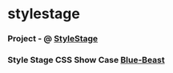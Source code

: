 # stylestage

### Project - @ [StyleStage](https://stylestage.dev/)
### Style Stage CSS Show Case [Blue-Beast](https://stylestage.dev/styles/blue-beast/)
